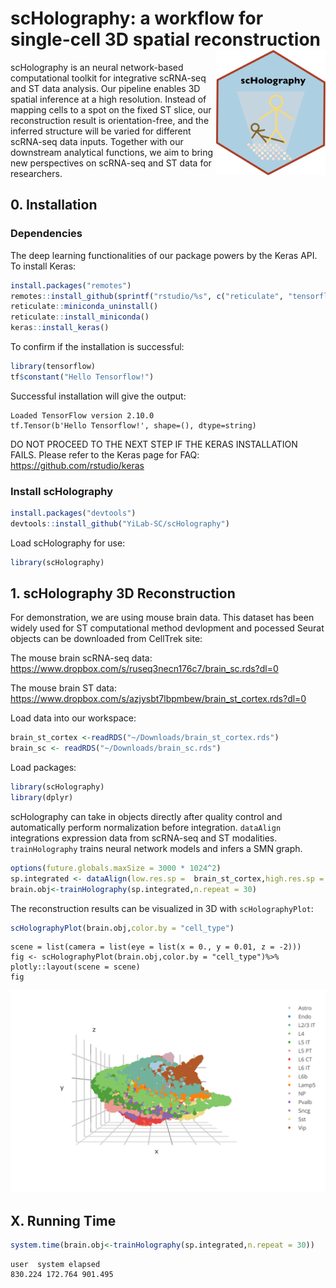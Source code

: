 # scHolography: a workflow for single-cell 3D spatial reconstruction <a href='https://github.com/YiLab-SC/scHolography'><img src="img/HexSticker.png" align="right" height="200" /></a>


scHolography is an neural network-based computational toolkit for integrative scRNA-seq and ST data analysis. Our pipeline enables 3D spatial inference at a high resolution. Instead of mapping cells to a spot on the fixed ST slice, our reconstruction result is orientation-free, and the inferred structure will be varied for different scRNA-seq data inputs. Together with our downstream analytical functions, we aim to bring new perspectives on scRNA-seq and ST data for researchers.

## 0. Installation
### Dependencies

The deep learning functionalities of our package powers by the Keras API. 
To install Keras:
```r
install.packages("remotes")
remotes::install_github(sprintf("rstudio/%s", c("reticulate", "tensorflow", "keras")))
reticulate::miniconda_uninstall() 
reticulate::install_miniconda()
keras::install_keras()
```

To confirm if the installation is successful:
```r
library(tensorflow)
tf$constant("Hello Tensorflow!")
```

Successful installation will give the output:
```
Loaded TensorFlow version 2.10.0
tf.Tensor(b'Hello Tensorflow!', shape=(), dtype=string)
```

DO NOT PROCEED TO THE NEXT STEP IF THE KERAS INSTALLATION FAILS. Please refer to the Keras page for FAQ: https://github.com/rstudio/keras 


### Install scHolography

```r
install.packages("devtools")
devtools::install_github("YiLab-SC/scHolography")
```
Load scHolography for use:
```r
library(scHolography)
```

## 1. scHolography 3D Reconstruction

For demonstration, we are using mouse brain data. This dataset has been widely used for ST computational method devlopment and pocessed Seurat objects can be downloaded from CellTrek site:

The mouse brain scRNA-seq data: https://www.dropbox.com/s/ruseq3necn176c7/brain_sc.rds?dl=0

The mouse brain ST data: https://www.dropbox.com/s/azjysbt7lbpmbew/brain_st_cortex.rds?dl=0

Load data into our workspace:
```r
brain_st_cortex <-readRDS("~/Downloads/brain_st_cortex.rds")
brain_sc <- readRDS("~/Downloads/brain_sc.rds")
```

Load packages:
```r
library(scHolography)
library(dplyr)
```

scHolography can take in objects directly after quality control and automatically perform normalization before integration. `dataAlign` integrations expression data from scRNA-seq and ST modalities. `trainHolography` trains neural network models and infers a SMN graph.
```r
options(future.globals.maxSize = 3000 * 1024^2)
sp.integrated <- dataAlign(low.res.sp =  brain_st_cortex,high.res.sp =  brain_sc,nPCtoUse = 32)
brain.obj<-trainHolography(sp.integrated,n.repeat = 30)
```

The reconstruction results can be visualized in 3D with `scHolographyPlot`:
```r
scHolographyPlot(brain.obj,color.by = "cell_type")
```

```
scene = list(camera = list(eye = list(x = 0., y = 0.01, z = -2)))
fig <- scHolographyPlot(brain.obj,color.by = "cell_type")%>% plotly::layout(scene = scene) 
fig
```
![](img/mouse.brain.3D.svg)








## X. Running Time
```r
system.time(brain.obj<-trainHolography(sp.integrated,n.repeat = 30))
```
```
user  system elapsed 
830.224 172.764 901.495 
```








